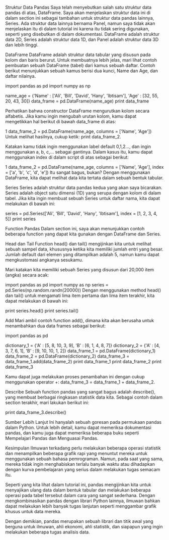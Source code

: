 Struktur Data Pandas
Saya telah menyebutkan salah satu struktur data pandas di atas, DataFrame. Saya akan menjelaskan struktur data ini di dalam section ini sebagai tambahan untuk struktur data pandas lainnya, Series. Ada struktur data lainnya bernama Panel, namun saya tidak akan menjelaskan itu di dalam tutorial ini karena itu tidak sering digunakan, seperti yang disebutkan di dalam dokumentasi. DataFrame adalah struktur data 2D, Series adalah struktur data 1D, dan Panel adalah struktur data 3D dan lebih tinggi.

DataFrame
DataFrame adalah struktur data tabular yang disusun pada kolom dan baris berurut. Untuk membuatnya lebih jelas, mari lihat contoh pembuatan sebuah DataFrame (tabel) dari kamus sebuah daftar. Contoh berikut menunjukkan sebuah kamus berisi dua kunci, Name dan Age, dan daftar nilainya.

import pandas as pd
import numpy as np
 
name_age = {'Name' : ['Ali', 'Bill', 'David', 'Hany', 'Ibtisam'],
'Age' : [32, 55, 20, 43, 30]}
data_frame = pd.DataFrame(name_age)
print data_frame

Perhatikan bahwa constructor DataFrame mengurutkan kolom secara alfabetis. Jika kamu ingin mengubah urutan kolom, kamu dapat mengetikkan hal berikut di bawah data_frame di atas:

1
data_frame_2 = pd.DataFrame(name_age, columns = ['Name', 'Age'])
Untuk melihat hasilnya, cukup ketik: print data_frame_2.

Katakan kamu tidak ingin menggunakan label default 0,1,2..., dan ingin menggunakan a, b, c,... sebagai gantinya. Dalam kasus itu, kamu dapat menggunakan index di dalam script di atas sebagai berikut:

1
data_frame_2 = pd.DataFrame(name_age, columns = ['Name', 'Age'], index = ['a', 'b', 'c', 'd', 'e'])
Itu sangat bagus, bukan? Dengan menggunakan DataFrame, kita dapat melihat data kita tertata dalam sebuah bentuk tabular.

Series
Series adalah struktur data pandas kedua yang akan saya bicarakan. Series adalah object satu dimensi (1D) yang serupa dengan kolom di dalam tabel. Jika kita ingin membuat sebuah Series untuk daftar nama, kita dapat melakukan di bawah ini:

series = pd.Series(['Ali', 'Bill', 'David', 'Hany', 'Ibtisam'],
index = [1, 2, 3, 4, 5])
print series

Function Pandas
Dalam section ini, saya akan menunjukkan contoh beberapa function yang dapat kita gunakan dengan DataFrame dan Series.

Head dan Tail
Function head() dan tail() mengijinkan kita untuk melihat sebuah sampel data, khususnya ketika kita memiliki jumlah entri yang besar. Jumlah default dari elemen yang ditampilkan adalah 5, namun kamu dapat mengkustomasi angkanya sesukamu.

Mari katakan kita memiliki sebuah Series yang disusun dari 20,000 item (angka) secara acak:


import pandas as pd
import numpy as np
series = pd.Series(np.random.randn(20000))
Dengan menggunakan method head() dan tail() untuk mengamati lima item pertama dan lima item terakhir, kita dapat melakukan di bawah ini:


print series.head()
print series.tail()

Add
Mari ambil contoh function add(), dimana kita akan berusaha untuk menambahkan dua data frames sebagai berikut:

import pandas as pd
 
dictionary_1 = {'A' : [5, 8, 10, 3, 9],
'B' : [6, 1, 4, 8, 7]}
dictionary_2 = {'A' : [4, 3, 7, 6, 1],
'B' : [9, 10, 10, 1, 2]}
data_frame_1 = pd.DataFrame(dictionary_1)
data_frame_2 = pd.DataFrame(dictionary_2)
data_frame_3 = data_frame_1.add(data_frame_2)
print data_frame_1
print data_frame_2
print data_frame_3

Kamu dapat juga melakukan proses penambahan ini dengan cukup menggunakan operator +: data_frame_3 = data_frame_1 + data_frame_2.

Describe
Sebuah function pandas yang sangat bagus adalah describe(), yang membuat berbagai ringkasan statistik data kita. Sebagai contoh dalam section terakhir, mari lakukan berikut ini:

print data_frame_3.describe()

Sumber Lebih Lanjut
Ini hanyalah sebuah goresan pada permukaan pandas dalam Python. Untuk lebih detail, kamu dapat memeriksa dokumentasi pandas, dan kamu juga dapat memeriksa beberapa buku seperti Mempelajari Pandas dan Menguasai Pandas.

Kesimpulan
Ilmuwan terkadang perlu melakukan beberapa operasi statistik dan menampilkan beberapa grafik rapi yang menuntut mereka untuk menggunakan sebuah bahasa pemrograman. Namun, pada saat yang sama, mereka tidak ingin menghabiskan terlalu banyak waktu atau dihadapkan dengan kurva pembelajaran yang serius dalam melakukan tugas semacam itu.

Seperti yang kita lihat dalam tutorial ini, pandas mengijinkan kita untuk menyajikan ulang data dalam bentuk tabular dan melakukan beberapa operasi pada tabel tersebut dalam cara yang sangat sederhana. Dengan mengkombinasikan pandas dengan librari Python lainnya, ilmuwan bahkan dapat melakukan lebih banyak tugas lanjutan seperti menggambar grafik khusus untuk data mereka.

Dengan demikian, pandas merupakan sebuah librari dan titik awal yang berguna untuk ilmuwan, ahli ekonomi, ahli statistik, dan siapapun yang ingin melakukan beberapa tugas analisis data.